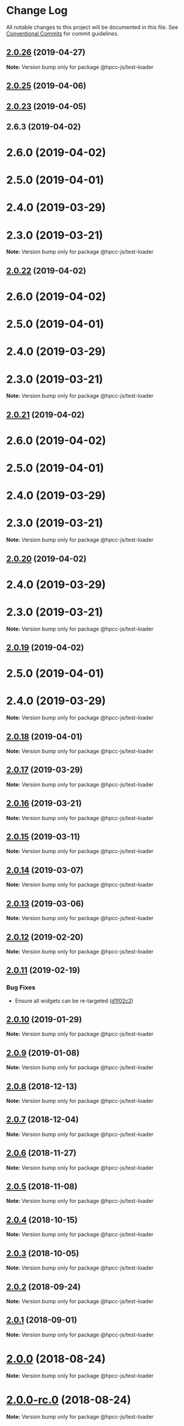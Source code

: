# Change Log

All notable changes to this project will be documented in this file.
See [Conventional Commits](https://conventionalcommits.org) for commit guidelines.

## [2.0.26](https://github.com/GordonSmith/Visualization/compare/@hpcc-js/test-loader@2.0.25...@hpcc-js/test-loader@2.0.26) (2019-04-27)

**Note:** Version bump only for package @hpcc-js/test-loader






## [2.0.25](https://github.com/GordonSmith/Visualization/compare/@hpcc-js/test-loader@2.0.15...@hpcc-js/test-loader@2.0.25) (2019-04-06)



## [2.0.23](https://github.com/GordonSmith/Visualization/compare/@hpcc-js/test-loader@2.0.15...@hpcc-js/test-loader@2.0.23) (2019-04-05)



## 2.6.3 (2019-04-02)



# 2.6.0 (2019-04-02)



# 2.5.0 (2019-04-01)



# 2.4.0 (2019-03-29)



# 2.3.0 (2019-03-21)

**Note:** Version bump only for package @hpcc-js/test-loader






## [2.0.22](https://github.com/GordonSmith/Visualization/compare/@hpcc-js/test-loader@2.0.15...@hpcc-js/test-loader@2.0.22) (2019-04-02)



# 2.6.0 (2019-04-02)



# 2.5.0 (2019-04-01)



# 2.4.0 (2019-03-29)



# 2.3.0 (2019-03-21)

**Note:** Version bump only for package @hpcc-js/test-loader






## [2.0.21](https://github.com/GordonSmith/Visualization/compare/@hpcc-js/test-loader@2.0.15...@hpcc-js/test-loader@2.0.21) (2019-04-02)



# 2.6.0 (2019-04-02)



# 2.5.0 (2019-04-01)



# 2.4.0 (2019-03-29)



# 2.3.0 (2019-03-21)

**Note:** Version bump only for package @hpcc-js/test-loader






## [2.0.20](https://github.com/GordonSmith/Visualization/compare/@hpcc-js/test-loader@2.0.15...@hpcc-js/test-loader@2.0.20) (2019-04-02)



# 2.4.0 (2019-03-29)



# 2.3.0 (2019-03-21)

**Note:** Version bump only for package @hpcc-js/test-loader






## [2.0.19](https://github.com/GordonSmith/Visualization/compare/@hpcc-js/test-loader@2.0.15...@hpcc-js/test-loader@2.0.19) (2019-04-02)



# 2.5.0 (2019-04-01)



# 2.4.0 (2019-03-29)

**Note:** Version bump only for package @hpcc-js/test-loader






## [2.0.18](https://github.com/GordonSmith/Visualization/compare/@hpcc-js/test-loader@2.0.15...@hpcc-js/test-loader@2.0.18) (2019-04-01)

**Note:** Version bump only for package @hpcc-js/test-loader






## [2.0.17](https://github.com/GordonSmith/Visualization/compare/@hpcc-js/test-loader@2.0.15...@hpcc-js/test-loader@2.0.17) (2019-03-29)

**Note:** Version bump only for package @hpcc-js/test-loader






## [2.0.16](https://github.com/GordonSmith/Visualization/compare/@hpcc-js/test-loader@2.0.15...@hpcc-js/test-loader@2.0.16) (2019-03-21)

**Note:** Version bump only for package @hpcc-js/test-loader






## [2.0.15](https://github.com/GordonSmith/Visualization/compare/@hpcc-js/test-loader@2.0.14...@hpcc-js/test-loader@2.0.15) (2019-03-11)

**Note:** Version bump only for package @hpcc-js/test-loader





## [2.0.14](https://github.com/GordonSmith/Visualization/compare/@hpcc-js/test-loader@2.0.13...@hpcc-js/test-loader@2.0.14) (2019-03-07)

**Note:** Version bump only for package @hpcc-js/test-loader






## [2.0.13](https://github.com/GordonSmith/Visualization/compare/@hpcc-js/test-loader@2.0.12...@hpcc-js/test-loader@2.0.13) (2019-03-06)

**Note:** Version bump only for package @hpcc-js/test-loader






## [2.0.12](https://github.com/GordonSmith/Visualization/compare/@hpcc-js/test-loader@2.0.11...@hpcc-js/test-loader@2.0.12) (2019-02-20)

**Note:** Version bump only for package @hpcc-js/test-loader






## [2.0.11](https://github.com/GordonSmith/Visualization/compare/@hpcc-js/test-loader@2.0.10...@hpcc-js/test-loader@2.0.11) (2019-02-19)


### Bug Fixes

* Ensure all widgets can be re-targeted ([d1f02c2](https://github.com/GordonSmith/Visualization/commit/d1f02c2))






## [2.0.10](https://github.com/GordonSmith/Visualization/compare/@hpcc-js/test-loader@2.0.9...@hpcc-js/test-loader@2.0.10) (2019-01-29)

**Note:** Version bump only for package @hpcc-js/test-loader






## [2.0.9](https://github.com/GordonSmith/Visualization/compare/@hpcc-js/test-loader@2.0.8...@hpcc-js/test-loader@2.0.9) (2019-01-08)

**Note:** Version bump only for package @hpcc-js/test-loader






## [2.0.8](https://github.com/GordonSmith/Visualization/compare/@hpcc-js/test-loader@2.0.7...@hpcc-js/test-loader@2.0.8) (2018-12-13)

**Note:** Version bump only for package @hpcc-js/test-loader






## [2.0.7](https://github.com/GordonSmith/Visualization/compare/@hpcc-js/test-loader@2.0.6...@hpcc-js/test-loader@2.0.7) (2018-12-04)

**Note:** Version bump only for package @hpcc-js/test-loader






## [2.0.6](https://github.com/GordonSmith/Visualization/compare/@hpcc-js/test-loader@2.0.5...@hpcc-js/test-loader@2.0.6) (2018-11-27)

**Note:** Version bump only for package @hpcc-js/test-loader






<a name="2.0.5"></a>
## [2.0.5](https://github.com/GordonSmith/Visualization/compare/@hpcc-js/test-loader@2.0.4...@hpcc-js/test-loader@2.0.5) (2018-11-08)

**Note:** Version bump only for package @hpcc-js/test-loader





<a name="2.0.4"></a>
## [2.0.4](https://github.com/GordonSmith/Visualization/compare/@hpcc-js/test-loader@2.0.3...@hpcc-js/test-loader@2.0.4) (2018-10-15)

**Note:** Version bump only for package @hpcc-js/test-loader





<a name="2.0.3"></a>
## [2.0.3](https://github.com/GordonSmith/Visualization/compare/@hpcc-js/test-loader@2.0.2...@hpcc-js/test-loader@2.0.3) (2018-10-05)

**Note:** Version bump only for package @hpcc-js/test-loader





<a name="2.0.2"></a>
## [2.0.2](https://github.com/GordonSmith/Visualization/compare/@hpcc-js/test-loader@2.0.1...@hpcc-js/test-loader@2.0.2) (2018-09-24)

**Note:** Version bump only for package @hpcc-js/test-loader





<a name="2.0.1"></a>
## [2.0.1](https://github.com/GordonSmith/Visualization/compare/@hpcc-js/test-loader@2.0.0...@hpcc-js/test-loader@2.0.1) (2018-09-01)

**Note:** Version bump only for package @hpcc-js/test-loader





<a name="2.0.0"></a>
# [2.0.0](https://github.com/GordonSmith/Visualization/compare/@hpcc-js/test-loader@0.0.62...@hpcc-js/test-loader@2.0.0) (2018-08-24)

**Note:** Version bump only for package @hpcc-js/test-loader





<a name="2.0.0-rc.0"></a>
# [2.0.0-rc.0](https://github.com/GordonSmith/Visualization/compare/@hpcc-js/test-loader@0.0.62...@hpcc-js/test-loader@2.0.0-rc.0) (2018-08-24)

**Note:** Version bump only for package @hpcc-js/test-loader
